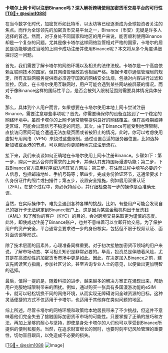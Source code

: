 **卡塔尔上网卡可以注册Binance吗？深入解析跨境使用加密货币交易平台的可行性[[TG💪+ @esim1088](https://t.me/s/esim1088)]**

在当今数字化时代，加密货币如比特币、以太坊等已经逐渐成为全球投资者关注的焦点。而作为全球领先的加密货币交易平台之一，Binance（币安）无疑是许多人选择的首选。然而，对于身处不同国家和地区的用户来说，能否顺利使用Binance却是一个复杂的问题。尤其是像卡塔尔这样网络监管相对严格的国家，卡塔尔的居民是否能够通过当地的上网卡成功注册并使用Binance呢？本文将从多个角度详细探讨这一问题。

首先，我们需要了解卡塔尔的网络环境以及相关的法律法规。卡塔尔是一个高度依赖互联网技术的国家，但其网络管理政策也相当严格。根据卡塔尔通信管理局的规定，所有互联网服务提供商必须遵守国家的网络安全法规，包括对内容进行过滤和监控。因此，在卡塔尔使用互联网时，用户可能会遇到某些网站被屏蔽的情况。而对于像Binance这样的国际性平台，是否会被列入限制范围则需要具体情况具体分析。

那么，具体到个人用户而言，如果想要在卡塔尔使用本地上网卡尝试注册Binance，需要注意哪些事项呢？首先，你需要确保你的设备连接到了一个稳定的网络环境中。虽然卡塔尔的上网卡通常能够提供良好的网络覆盖，但在高峰期或特定区域，可能会出现信号不稳定的问题。其次，由于Binance可能受到地理限制，直接访问官网可能会遭遇无法加载页面或者被阻止的情况。此时，你可以考虑使用虚拟专用网络（VPN）来绕过这些限制。通过设置合适的服务器位置，比如选择新加坡或香港的节点，可以帮助你更顺畅地完成注册流程。

接下来，我们来谈谈如何正确地在卡塔尔使用上网卡注册Binance。步骤如下：第一步，购买一张适合你的需求的上网卡，并确认其支持国际漫游功能；第二步，下载Binance官方应用程序或访问其官方网站；第三步，在注册过程中填写必要的个人信息，包括邮箱地址、手机号码等；第四步，完成身份验证环节，这通常要求上传身份证件的照片或扫描件；第五步，设置安全措施，例如启用双重认证（2FA）。在整个过程中，务必保持耐心，并仔细检查每一步的操作是否准确无误。

当然，在实际操作中，难免会遇到各种各样的挑战。比如，有些用户可能会发现自己的银行卡无法绑定到Binance账户上，这是因为某些金融机构出于反洗钱（AML）和了解你的客户（KYC）的目的，会对跨境交易采取更为谨慎的态度。此外，即使成功注册了Binance账户，也并不意味着可以立即开始交易。为了保护用户的资产安全，平台通常会要求进一步的身份核实，包括但不限于视频认证、面对面访谈等形式。

除了技术层面的因素外，心理准备同样重要。对于初次接触加密货币领域的用户来说，了解市场动态、学习相关知识是非常必要的。毕竟，投资总是伴随着风险，尤其是在高波动性的加密货币市场中更是如此。因此，在决定加入Binance之前，建议先阅读官方指南，参加社区讨论，甚至咨询专业人士的意见，以便做出更加明智的选择。

最后，值得一提的是，随着科技的进步，越来越多的解决方案正在涌现出来，帮助用户克服地域限制带来的困扰。例如，通过购买一张具有多国漫游功能的eSIM卡，就可以轻松切换不同的网络环境，从而实现无障碍访问全球资源的目标。这种灵活便捷的方式不仅适用于卡塔尔，也适用于其他存在类似问题的地区。

综上所述，尽管卡塔尔的网络环境和政策给本地居民带来了不少挑战，但这并不意味着他们完全失去了接触国际加密货币市场的可能性。只要掌握了正确的技巧和方法，再加上足够的耐心与坚持，即使是身处卡塔尔的人们也可以享受到Binance所提供的便利和服务。当然，在追求财富增长的同时，也要时刻牢记风险管理的重要性，切勿盲目跟风，以免造成不必要的损失。

[[TG💪+ @esim1088](https://t.me/s/esim1088) ![Image](https://i.postimg.cc/4NQfJmqS/Snipaste-2025-05-13-00-14-12.png)]
